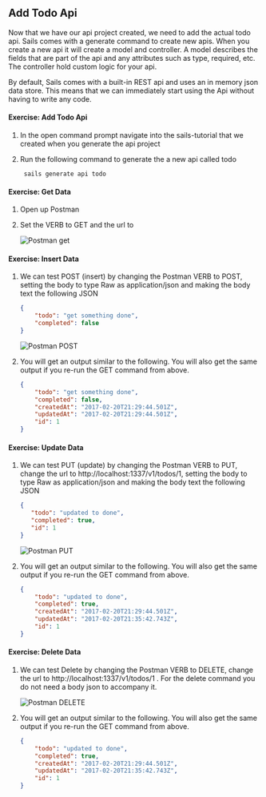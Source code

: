 ## Add Todo Api

Now that we have our api project created, we need to add the actual todo api.  Sails comes with a generate command to create new apis.  When you create a new api it will create a model and controller.  A model describes the fields that are part of the api and any attributes such as type, required, etc.  The controller hold custom logic for your api.  

By default, Sails comes with a built-in REST api and uses an in memory json data store.  This means that we can immediately start using the Api without having to write any code. 

<h4 class="exercise-start">
    <b>Exercise</b>: Add  Todo Api
</h4>

1. In the open command prompt navigate into the sails-tutorial that we created when you generate the api project
1. Run the following command to generate the a new api called todo  

        sails generate api todo

<div class="exercise-end"></div>

<h4 class="exercise-start">
    <b>Exercise</b>: Get Data
</h4>

1. Open up Postman
1. Set the VERB to GET and the url to 

    ![Postman get](images/postman-get.png)

<div class="exercise-end"></div>

<h4 class="exercise-start">
    <b>Exercise</b>: Insert Data
</h4>

1. We can test POST (insert) by changing the Postman VERB to POST, setting the body to type Raw as application/json and making the body text the following JSON 

    ```json
    {
	    "todo": "get something done",
	    "completed": false
    }
    ```

    ![Postman POST](images/postman-post.png)

1. You will get an output similar to the following.  You will also get the same output if you re-run the GET command from above.

    ```json
    {
        "todo": "get something done",
        "completed": false,
        "createdAt": "2017-02-20T21:29:44.501Z",
        "updatedAt": "2017-02-20T21:29:44.501Z",
        "id": 1
    }    
    ```


<div class="exercise-end"></div>

<h4 class="exercise-start">
    <b>Exercise</b>: Update Data
</h4>

1. We can test PUT (update) by changing the Postman VERB to PUT, change the url to http://localhost:1337/v1/todos/1, setting the body to type Raw as application/json and making the body text the following JSON 

     ```json
    {
        "todo": "updated to done",
        "completed": true,
        "id": 1
    }    
    ```

    ![Postman PUT](images/postman-put.png)

1. You will get an output similar to the following.  You will also get the same output if you re-run the GET command from above.

    ```json
   {
        "todo": "updated to done",
        "completed": true,
        "createdAt": "2017-02-20T21:29:44.501Z",
        "updatedAt": "2017-02-20T21:35:42.743Z",
        "id": 1
    }
    ```

<div class="exercise-end"></div>

<h4 class="exercise-start">
    <b>Exercise</b>: Delete Data
</h4>


1. We can test Delete by changing the Postman VERB to DELETE, change the url to http://localhost:1337/v1/todos/1 .  For the delete command you do not need a body json to accompany it.

    ![Postman DELETE](images/postman-delete.png)

1. You will get an output similar to the following.  You will also get the same output if you re-run the GET command from above.

    ```json
   {
        "todo": "updated to done",
        "completed": true,
        "createdAt": "2017-02-20T21:29:44.501Z",
        "updatedAt": "2017-02-20T21:35:42.743Z",
        "id": 1
    }
    ```


<div class="exercise-end"></div>

